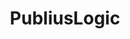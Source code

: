 ---
templateKey: 'home-page'
title: PubliusLogic
meta_title: Home | Publius Logic
meta_description: >-
  At PubliusLogic we Publish Logic as Common Sense. Our name was taken from my 
  extensive studies Of the Books at Large = Us Congressional Reports including a lot 
  of Notes and Letters from our Founding Fathers.
heading: To Publish Logic - Common Sense
description: >-
  At PubliusLogic we Publish Logic as Common Sense. Our name was taken from my 
  extensive studies Of the Books at Large = Us Congressional Reports including a lot 
  of Notes and Letters from our Founding Fathers.
offerings:
  blurbs:
    - image: /img/tutorials.png
      text: >
        Built with ❤️ and Jamaican Blue Mountain Coffee. PubliusLogic is a collection of tutorials by the Publius on a lot of human subjects.
        Since I have never had anyone work on anything of mine I build my own website's and enjoy
        coding it a lot. The tutorials on this site are surrounding Gatsby, React, ReactHooks, Styled Components and even bluma .css with Styled Components and styled icons. Using React hooks for Forms, Modals, Masonry Gallery Layout's, Google Maps and more. I have Moved from my donboulton.com website build with Jekyll adding react and webpack to my Jekyll site gave me all the tools I needed to Build this Gatsby site. I have lots of ways to contact me within every page, so let me know of any errors, or issues you have with my writings or code.
    - image: /img/meeting-space.png
      text: >
         At PubliusLogic we Publish Logic as Common Sense. Our name was taken from publications of 85 articles in mostly New York papers. The Publius was published anonymously as the - Federalist Papers - Constitution Facts. Including my 15 years extensive studies Of the Books at Large - USA Congressional Reports, also studying the of Notes and Letters from our Founding Fathers as Alexander Hamilton, James Madison, and John Jay. Logic Came from Thomas Paine's book Common Sense. Originally published anonymously, “Common Sense” advocated independence for the American colonies from Britain and is considered one of the most influential pamphlets in American history. Promoting the colonists to seek Independence.
testimonials:
  - author: Janosh Riebesell
    quote: >-
      If you’re running a Gatsby blog (or any React-powered blog for that matter) and you’d like to add comment functionality, rest assured, it’s very easy. React Hooks is easy and light 
  - author: Donald Boulton
    quote: >-
      I get a lot out of posts on >_Upmostly, "James King", brings you original React and JavaScript tutorials each week. Learn React and JavaScript the right way..
---